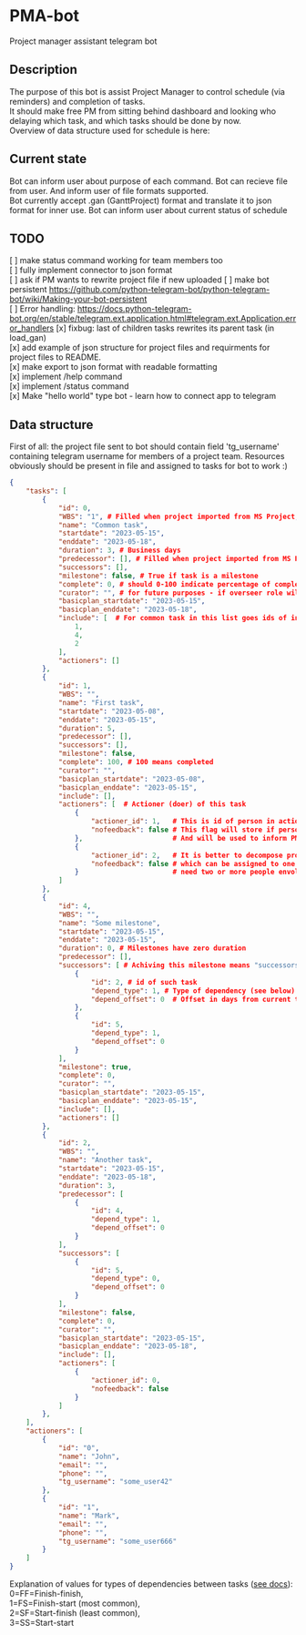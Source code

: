 # PMA-bot

Project manager assistant telegram bot

## Description

The purpose of this bot is assist Project Manager to control schedule (via reminders) and completion of tasks.  
It should make free PM from sitting behind dashboard and looking who delaying which task, and which tasks should be done by now.  
Overview of data structure used for schedule is here:  

## Current state

Bot can inform user about purpose of each command.
Bot can recieve file from user. And inform user of file formats supported.  
Bot currently accept .gan (GanttProject) format and translate it to json format for inner use.
Bot can inform user about current status of schedule

## TODO

[ ] make status command working for team members too  
[ ] fully implement connector to json format  
[ ] ask if PM wants to rewrite project file if new uploaded
[ ] make bot persistent https://github.com/python-telegram-bot/python-telegram-bot/wiki/Making-your-bot-persistent  
[ ] Error handling: https://docs.python-telegram-bot.org/en/stable/telegram.ext.application.html#telegram.ext.Application.error_handlers
[x] fixbug: last of children tasks rewrites its parent task (in load_gan)  
[x] add example of json structure for project files and requirments for project files to README.  
[x] make export to json format with readable formatting  
[x] implement /help command  
[x] implement /status command  
[x] Make "hello world" type bot - learn how to connect app to telegram  

## Data structure

First of all: the project file sent to bot should contain field 'tg_username' containing telegram username for members of a project team. Resources obviously should be present in file and assigned to tasks for bot to work :)


```json
{
    "tasks": [
        {
            "id": 0,
            "WBS": "1", # Filled when project imported from MS Project, otherwise it's empty; bot not using it for now.
            "name": "Common task",
            "startdate": "2023-05-15",
            "enddate": "2023-05-18",
            "duration": 3, # Business days
            "predecessor": [], # Filled when project imported from MS Project, otherwise it's empty; bot not using it for now.
            "successors": [], 
            "milestone": false, # True if task is a milestone
            "complete": 0, # should 0-100 indicate percentage of completion
            "curator": "", # for future purposes - if overseer role will be needed
            "basicplan_startdate": "2023-05-15",
            "basicplan_enddate": "2023-05-18",
            "include": [  # For common task in this list goes ids of included subtasks. 
                1,
                4,
                2
            ],
            "actioners": []
        },
        {
            "id": 1,
            "WBS": "",
            "name": "First task",
            "startdate": "2023-05-08",
            "enddate": "2023-05-15",
            "duration": 5,
            "predecessor": [],
            "successors": [],
            "milestone": false,
            "complete": 100, # 100 means completed
            "curator": "",
            "basicplan_startdate": "2023-05-08",
            "basicplan_enddate": "2023-05-15",
            "include": [],
            "actioners": [  # Actioner (doer) of this task
                {
                    "actioner_id": 1,   # This is id of person in actioners list below
                    "nofeedback": false # This flag will store if person didn't respond on last reminder
                },                      # And will be used to inform PM that this task may lack of attention 
                {
                    "actioner_id": 2,   # It is better to decompose project to small task  
                    "nofeedback": false # which can be assigned to one doer, but some tasks (like moving furniture)
                }                       # need two or more people envolved
            ]
        },
        {
            "id": 4,
            "WBS": "",
            "name": "Some milestone",
            "startdate": "2023-05-15",
            "enddate": "2023-05-15",
            "duration": 0, # Milestones have zero duration
            "predecessor": [],
            "successors": [ # Achiving this milestone means "successors" task started
                {
                    "id": 2, # id of such task
                    "depend_type": 1, # Type of dependency (see below)
                    "depend_offset": 0  # Offset in days from current task (negative number means its earlier in time)
                },
                {
                    "id": 5,
                    "depend_type": 1,
                    "depend_offset": 0
                }
            ],
            "milestone": true,
            "complete": 0,
            "curator": "",
            "basicplan_startdate": "2023-05-15",
            "basicplan_enddate": "2023-05-15",
            "include": [],
            "actioners": []
        },
        {
            "id": 2,
            "WBS": "",
            "name": "Another task",
            "startdate": "2023-05-15",
            "enddate": "2023-05-18",
            "duration": 3,
            "predecessor": [
                {
                    "id": 4,
                    "depend_type": 1,
                    "depend_offset": 0
                }
            ],
            "successors": [
                {
                    "id": 5,
                    "depend_type": 0,
                    "depend_offset": 0
                }
            ],
            "milestone": false,
            "complete": 0,
            "curator": "",
            "basicplan_startdate": "2023-05-15",
            "basicplan_enddate": "2023-05-18",
            "include": [],
            "actioners": [
                {
                    "actioner_id": 0,
                    "nofeedback": false
                }
            ]
        },        
    ],
    "actioners": [
        {
            "id": "0",
            "name": "John",
            "email": "",
            "phone": "",
            "tg_username": "some_user42" 
        },
        {
            "id": "1",
            "name": "Mark",
            "email": "",
            "phone": "",
            "tg_username": "some_user666"
        }
    ]
}

```

Explanation of values for types of dependencies between tasks ([see docs](https://learn.microsoft.com/en-us/office-project/xml-data-interchange/xml-schema-for-the-tasks-element?view=project-client-2016)):  
0=FF=Finish-finish,  
1=FS=Finish-start (most common),  
2=SF=Start-finish (least common),  
3=SS=Start-start
